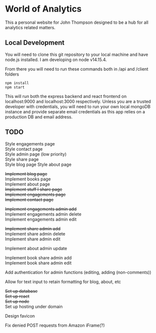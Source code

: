 # World of Analytics

This a personal website for John Thompson designed to be a hub for all analytics related matters.

## Local Development

You will need to clone this git repository to your local machine and have node.js installed. I am developing on node v14.15.4. 
  
From there you will need to run these commands both in /api and /client folders  
```
npm install
npm start
```
This will run both the express backend and react frontend on localhost:9000 and localhost:3000 respectively.
Unless you are a trusted developer with credentials, you will need to run your own local mongoDB instance and provide separate email credentials as this app relies on a production DB and email address.
  
## TODO

Style engagements page  
Style contact page  
Style admin page (low priority)  
Style share page  
Style blog page 
Style about page   
  
~~Implement blog page~~  
Implement books page  
Implement about page  
~~Implement stuff I share page~~  
~~Implement engagements page~~  
~~Implement contact page~~  
  
~~Implement engagements admin add~~  
Implement engagements admin delete  
Implement engagements admin edit  
  
~~Implement share admin add~~  
Implement share admin delete  
Implement share admin edit 
  
Implement about admin update
  
Implement book share admin add  
Implement book share admin edit    
  
Add authentication for admin functions (editing, adding (non-comments))  
  
Allow for text input to retain formatting for blog, about, etc  
  
~~Set up database~~  
~~Set up react~~  
~~Set up node~~  
Set up hosting under domain  
  
Design favicon  
  
Fix denied POST requests from Amazon iFrame(?)    
  